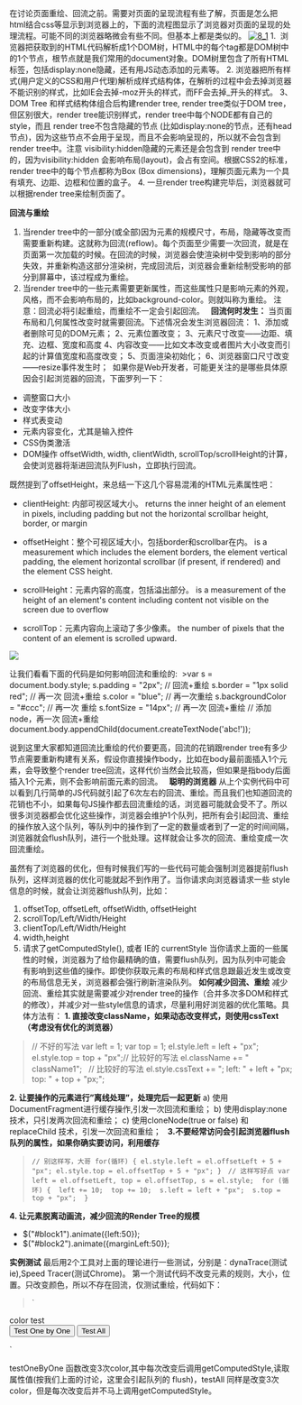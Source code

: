 在讨论页面重绘、回流之前。需要对页面的呈现流程有些了解，页面是怎么把html结合css等显示到浏览器上的，下面的流程图显示了浏览器对页面的呈现的处理流程。可能不同的浏览器略微会有些不同。但基本上都是类似的。
[![8_1](https://app.yinxiang.com/shard/s64/res/d99a65ea-ae97-4bbd-9051-316c6fca1fde.jpg)](http://css88.b0.upaiyun.com/css88/2014/08/8_1.jpg)
1.  浏览器把获取到的HTML代码解析成1个DOM树，HTML中的每个tag都是DOM树中的1个节点，根节点就是我们常用的document对象。DOM树里包含了所有HTML标签，包括display:none隐藏，还有用JS动态添加的元素等。
2. 浏览器把所有样式(用户定义的CSS和用户代理)解析成样式结构体，在解析的过程中会去掉浏览器不能识别的样式，比如IE会去掉-moz开头的样式，而FF会去掉_开头的样式。
3、DOM Tree 和样式结构体组合后构建render tree, render tree类似于DOM tree，但区别很大，render tree能识别样式，render tree中每个NODE都有自己的style，而且 render tree不包含隐藏的节点 (比如display:none的节点，还有head节点)，因为这些节点不会用于呈现，而且不会影响呈现的，所以就不会包含到 render tree中。注意 visibility:hidden隐藏的元素还是会包含到 render tree中的，因为visibility:hidden 会影响布局(layout)，会占有空间。根据CSS2的标准，render tree中的每个节点都称为Box (Box dimensions)，理解页面元素为一个具有填充、边距、边框和位置的盒子。
4. 一旦render tree构建完毕后，浏览器就可以根据render tree来绘制页面了。

**回流与重绘**
1. 当render tree中的一部分(或全部)因为元素的规模尺寸，布局，隐藏等改变而需要重新构建。这就称为回流(reflow)。每个页面至少需要一次回流，就是在页面第一次加载的时候。在回流的时候，浏览器会使渲染树中受到影响的部分失效，并重新构造这部分渲染树，完成回流后，浏览器会重新绘制受影响的部分到屏幕中，该过程成为重绘。
2. 当render tree中的一些元素需要更新属性，而这些属性只是影响元素的外观，风格，而不会影响布局的，比如background-color。则就叫称为重绘。
注意：回流必将引起重绘，而重绘不一定会引起回流。
 
**回流何时发生：**
当页面布局和几何属性改变时就需要回流。下述情况会发生浏览器回流：
1、添加或者删除可见的DOM元素；
2、元素位置改变；
3、元素尺寸改变——边距、填充、边框、宽度和高度
4、内容改变——比如文本改变或者图片大小改变而引起的计算值宽度和高度改变；
5、页面渲染初始化；
6、浏览器窗口尺寸改变——resize事件发生时；
 如果你是Web开发者，可能更关注的是哪些具体原因会引起浏览器的回流，下面罗列一下：
* 调整窗口大小
* 改变字体大小
* 样式表变动
* 元素内容变化，尤其是输入控件
* CSS伪类激活
* DOM操作
offsetWidth, width, clientWidth, scrollTop/scrollHeight的计算， 会使浏览器将渐进回流队列Flush，立即执行回流。

既然提到了offsetHeight，来总结一下这几个容易混淆的HTML元素属性吧：
* clientHeight: 内部可视区域大小。
returns the inner height of an element in pixels, including padding but not the horizontal scrollbar height, border, or margin

* offsetHeight：整个可视区域大小，包括border和scrollbar在内。
is a measurement which includes the element borders, the element vertical padding, the element horizontal scrollbar (if present, if rendered) and the element CSS height.

* scrollHeight：元素内容的高度，包括溢出部分。
is a measurement of the height of an element's content including content not visible on the screen due to overflow

* scrollTop：元素内容向上滚动了多少像素。
the number of pixels that the content of an element is scrolled upward.

![](https://app.yinxiang.com/shard/s64/res/d4d6d7ae-8b1e-4e1b-8292-61bf58613eab.png)

让我们看看下面的代码是如何影响回流和重绘的:
 >var s = document.body.style;
s.padding = "2px"; // 回流+重绘
s.border = "1px solid red"; // 再一次 回流+重绘
s.color = "blue"; // 再一次重绘
s.backgroundColor = "#ccc"; // 再一次 重绘
s.fontSize = "14px"; // 再一次 回流+重绘
// 添加node，再一次 回流+重绘
document.body.appendChild(document.createTextNode('abc!'));

说到这里大家都知道回流比重绘的代价要更高，回流的花销跟render tree有多少节点需要重新构建有关系，假设你直接操作body，比如在body最前面插入1个元素，会导致整个render tree回流，这样代价当然会比较高，但如果是指body后面插入1个元素，则不会影响前面元素的回流。
 
**聪明的浏览器**
从上个实例代码中可以看到几行简单的JS代码就引起了6次左右的回流、重绘。而且我们也知道回流的花销也不小，如果每句JS操作都去回流重绘的话，浏览器可能就会受不了。所以很多浏览器都会优化这些操作，浏览器会维护1个队列，把所有会引起回流、重绘的操作放入这个队列，等队列中的操作到了一定的数量或者到了一定的时间间隔，浏览器就会flush队列，进行一个批处理。这样就会让多次的回流、重绘变成一次回流重绘。

虽然有了浏览器的优化，但有时候我们写的一些代码可能会强制浏览器提前flush队列，这样浏览器的优化可能就起不到作用了。当你请求向浏览器请求一些 style信息的时候，就会让浏览器flush队列，比如：
1. offsetTop, offsetLeft, offsetWidth, offsetHeight
2. scrollTop/Left/Width/Height
3. clientTop/Left/Width/Height
4. width,height
5. 请求了getComputedStyle(), 或者 IE的 currentStyle
当你请求上面的一些属性的时候，浏览器为了给你最精确的值，需要flush队列，因为队列中可能会有影响到这些值的操作。即使你获取元素的布局和样式信息跟最近发生或改变的布局信息无关，浏览器都会强行刷新渲染队列。
**如何减少回流、重绘**
减少回流、重绘其实就是需要减少对render tree的操作（合并多次多DOM和样式的修改），并减少对一些style信息的请求，尽量利用好浏览器的优化策略。具体方法有：
**1. 直接改变className，如果动态改变样式，则使用cssText（考虑没有优化的浏览器）**
 
>// 不好的写法
var left = 1;
var top = 1;
el.style.left = left + "px";
el.style.top = top + "px";// 比较好的写法
el.className += " className1";
 
>// 比较好的写法
el.style.cssText += "; 
left: " + left + "px; 
top: " + top + "px;";

**2. 让要操作的元素进行”离线处理”，处理完后一起更新**
a) 使用DocumentFragment进行缓存操作,引发一次回流和重绘；
b) 使用display:none技术，只引发两次回流和重绘；
c) 使用cloneNode(true or false) 和 replaceChild 技术，引发一次回流和重绘；
 
**3.不要经常访问会引起浏览器flush队列的属性，如果你确实要访问，利用缓存**
 
>`// 别这样写，大哥
for(循环) {
    el.style.left = el.offsetLeft + 5 + "px";
    el.style.top = el.offsetTop + 5 + "px";
}`
 
>`// 这样写好点
var left = el.offsetLeft,
top = el.offsetTop,
s = el.style; 
for (循环) { 
    left += 10; 
    top += 10; 
    s.left = left + "px"; 
    s.top = top + "px"; 
}`

**4. 让元素脱离动画流，减少回流的Render Tree的规模**
 
* $("#block1").animate({left:50});
* $("#block2").animate({marginLeft:50});

**实例测试**
最后用2个工具对上面的理论进行一些测试，分别是：dynaTrace(测试ie),Speed Tracer(测试Chrome)。
第一个测试代码不改变元素的规则，大小，位置。只改变颜色，所以不存在回流，仅测试重绘，代码如下：
 
>`<body>
 <script type="text/javascript">
 var s = document.body.style;
 var computed;
 if (document.body.currentStyle) {
     computed = document.body.currentStyle;
 } else {
     computed = document.defaultView.getComputedStyle(document.body, '');
 }
 function testOneByOne(){
     s.color = 'red';;
     tmp = computed.backgroundColor;
     s.color = 'white';
     tmp = computed.backgroundImage;
     s.color = 'green';
     tmp = computed.backgroundAttachment;
 }
 function testAll() {
     s.color = 'yellow';
     s.color = 'pink';
     s.color = 'blue';
     tmp = computed.backgroundColor;
     tmp = computed.backgroundImage;
     tmp = computed.backgroundAttachment;
 }
 </script> 
 color test <br />
 <button onclick="testOneByOne()">Test One by One</button>
 <button onclick="testAll()">Test All</button>
</body>`

testOneByOne 函数改变3次color,其中每次改变后调用getComputedStyle,读取属性值(按我们上面的讨论，这里会引起队列的 flush)，testAll 同样是改变3次color，但是每次改变后并不马上调用getComputedStyle。

